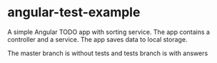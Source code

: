 # angular-test-example

A simple Angular TODO app with sorting service.
The app contains a controller and a service.
The app saves data to local storage.

The master branch is without tests and tests branch is with answers
